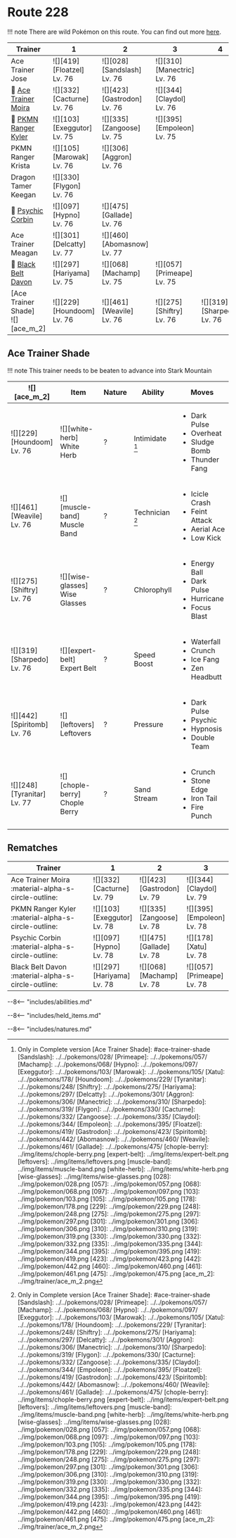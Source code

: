 # Route 228

!!! note
    There are wild Pokémon on this route. You can find out more [here](../../wild_pokemon/route_228/).


Trainer                                  | 1                                 | 2                                 | 3                                 | 4                                | 5                                 | 6
---                                      | ---                               | ---                               | ---                               | ---                              | ---                               | ---
Ace Trainer Jose                         | ![][419]<br>[Floatzel]<br>Lv. 76  | ![][028]<br>[Sandslash]<br>Lv. 76 | ![][310]<br>[Manectric]<br>Lv. 76 | &nbsp;                           | &nbsp;                            | &nbsp;
:repeat: [Ace Trainer Moira](#rematches) | ![][332]<br>[Cacturne]<br>Lv. 76  | ![][423]<br>[Gastrodon]<br>Lv. 76 | ![][344]<br>[Claydol]<br>Lv. 76   | &nbsp;                           | &nbsp;                            | &nbsp;
:repeat: [PKMN Ranger Kyler](#rematches) | ![][103]<br>[Exeggutor]<br>Lv. 75 | ![][335]<br>[Zangoose]<br>Lv. 75  | ![][395]<br>[Empoleon]<br>Lv. 75  | &nbsp;                           | &nbsp;                            | &nbsp;
PKMN Ranger Krista                       | ![][105]<br>[Marowak]<br>Lv. 76   | ![][306]<br>[Aggron]<br>Lv. 76    | &nbsp;                            | &nbsp;                           | &nbsp;                            | &nbsp;
Dragon Tamer Keegan                      | ![][330]<br>[Flygon]<br>Lv. 76    | &nbsp;                            | &nbsp;                            | &nbsp;                           | &nbsp;                            | &nbsp;
:repeat: [Psychic Corbin](#rematches)    | ![][097]<br>[Hypno]<br>Lv. 76     | ![][475]<br>[Gallade]<br>Lv. 76   | &nbsp;                            | &nbsp;                           | &nbsp;                            | &nbsp;
Ace Trainer Meagan                       | ![][301]<br>[Delcatty]<br>Lv. 77  | ![][460]<br>[Abomasnow]<br>Lv. 77 | &nbsp;                            | &nbsp;                           | &nbsp;                            | &nbsp;
:repeat: [Black Belt Davon](#rematches)  | ![][297]<br>[Hariyama]<br>Lv. 75  | ![][068]<br>[Machamp]<br>Lv. 75   | ![][057]<br>[Primeape]<br>Lv. 75  | &nbsp;                           | &nbsp;                            | &nbsp;
[Ace Trainer Shade]<br>![][ace_m_2]      | ![][229]<br>[Houndoom]<br>Lv. 76  | ![][461]<br>[Weavile]<br>Lv. 76   | ![][275]<br>[Shiftry]<br>Lv. 76   | ![][319]<br>[Sharpedo]<br>Lv. 76 | ![][442]<br>[Spiritomb]<br>Lv. 76 | ![][248]<br>[Tyranitar]<br>Lv. 77

## Ace Trainer Shade

!!! note
    This trainer needs to be beaten to advance into Stark Mountain

![][ace_m_2]                      | Item                              | Nature | Ability         | Moves
---                               | ---                               | ---    | ---             | ---
![][229]<br>[Houndoom]<br>Lv. 76  | ![][white-herb]<br>White Herb     | ?      | Intimidate [^1] | <ul><li>Dark Pulse</li><li>Overheat</li><li>Sludge Bomb</li><li>Thunder Fang</li></ul>
![][461]<br>[Weavile]<br>Lv. 76   | ![][muscle-band]<br>Muscle Band   | ?      | Technician [^1] | <ul><li>Icicle Crash</li><li>Feint Attack</li><li>Aerial Ace</li><li>Low Kick</li></ul>
![][275]<br>[Shiftry]<br>Lv. 76   | ![][wise-glasses]<br>Wise Glasses | ?      | Chlorophyll     | <ul><li>Energy Ball</li><li>Dark Pulse</li><li>Hurricane</li><li>Focus Blast</li></ul>
![][319]<br>[Sharpedo]<br>Lv. 76  | ![][expert-belt]<br>Expert Belt   | ?      | Speed Boost     | <ul><li>Waterfall</li><li>Crunch</li><li>Ice Fang</li><li>Zen Headbutt</li></ul>
![][442]<br>[Spiritomb]<br>Lv. 76 | ![][leftovers]<br>Leftovers       | ?      | Pressure        | <ul><li>Dark Pulse</li><li>Psychic</li><li>Hypnosis</li><li>Double Team</li></ul>
![][248]<br>[Tyranitar]<br>Lv. 77 | ![][chople-berry]<br>Chople Berry | ?      | Sand Stream     | <ul><li>Crunch</li><li>Stone Edge</li><li>Iron Tail</li><li>Fire Punch</li></ul>

## Rematches

Trainer                                             | 1                                 | 2                                 | 3
---                                                 | ---                               | ---                               | ---
Ace Trainer Moira :material-alpha-s-circle-outline: | ![][332]<br>[Cacturne]<br>Lv. 79  | ![][423]<br>[Gastrodon]<br>Lv. 79 | ![][344]<br>[Claydol]<br>Lv. 79
PKMN Ranger Kyler :material-alpha-s-circle-outline: | ![][103]<br>[Exeggutor]<br>Lv. 78 | ![][335]<br>[Zangoose]<br>Lv. 78  | ![][395]<br>[Empoleon]<br>Lv. 78
Psychic Corbin :material-alpha-s-circle-outline:    | ![][097]<br>[Hypno]<br>Lv. 78     | ![][475]<br>[Gallade]<br>Lv. 78   | ![][178]<br>[Xatu]<br>Lv. 78
Black Belt Davon :material-alpha-s-circle-outline:  | ![][297]<br>[Hariyama]<br>Lv. 78  | ![][068]<br>[Machamp]<br>Lv. 78   | ![][057]<br>[Primeape]<br>Lv. 78

--8<-- "includes/abilities.md"

--8<-- "includes/held_items.md"

--8<-- "includes/natures.md"

[^1]: Only in Complete version
[Ace Trainer Shade]: #ace-trainer-shade
[Sandslash]: ../../pokemons/028/
[Primeape]: ../../pokemons/057/
[Machamp]: ../../pokemons/068/
[Hypno]: ../../pokemons/097/
[Exeggutor]: ../../pokemons/103/
[Marowak]: ../../pokemons/105/
[Xatu]: ../../pokemons/178/
[Houndoom]: ../../pokemons/229/
[Tyranitar]: ../../pokemons/248/
[Shiftry]: ../../pokemons/275/
[Hariyama]: ../../pokemons/297/
[Delcatty]: ../../pokemons/301/
[Aggron]: ../../pokemons/306/
[Manectric]: ../../pokemons/310/
[Sharpedo]: ../../pokemons/319/
[Flygon]: ../../pokemons/330/
[Cacturne]: ../../pokemons/332/
[Zangoose]: ../../pokemons/335/
[Claydol]: ../../pokemons/344/
[Empoleon]: ../../pokemons/395/
[Floatzel]: ../../pokemons/419/
[Gastrodon]: ../../pokemons/423/
[Spiritomb]: ../../pokemons/442/
[Abomasnow]: ../../pokemons/460/
[Weavile]: ../../pokemons/461/
[Gallade]: ../../pokemons/475/
[chople-berry]: ../img/items/chople-berry.png
[expert-belt]: ../img/items/expert-belt.png
[leftovers]: ../img/items/leftovers.png
[muscle-band]: ../img/items/muscle-band.png
[white-herb]: ../img/items/white-herb.png
[wise-glasses]: ../img/items/wise-glasses.png
[028]: ../img/pokemon/028.png
[057]: ../img/pokemon/057.png
[068]: ../img/pokemon/068.png
[097]: ../img/pokemon/097.png
[103]: ../img/pokemon/103.png
[105]: ../img/pokemon/105.png
[178]: ../img/pokemon/178.png
[229]: ../img/pokemon/229.png
[248]: ../img/pokemon/248.png
[275]: ../img/pokemon/275.png
[297]: ../img/pokemon/297.png
[301]: ../img/pokemon/301.png
[306]: ../img/pokemon/306.png
[310]: ../img/pokemon/310.png
[319]: ../img/pokemon/319.png
[330]: ../img/pokemon/330.png
[332]: ../img/pokemon/332.png
[335]: ../img/pokemon/335.png
[344]: ../img/pokemon/344.png
[395]: ../img/pokemon/395.png
[419]: ../img/pokemon/419.png
[423]: ../img/pokemon/423.png
[442]: ../img/pokemon/442.png
[460]: ../img/pokemon/460.png
[461]: ../img/pokemon/461.png
[475]: ../img/pokemon/475.png
[ace_m_2]: ../img/trainer/ace_m_2.png
